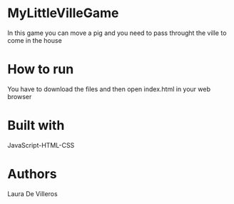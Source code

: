 # MyLittleVilleGame
In this game you can move a pig and you need to pass throught the ville to come in the house

# How to run
You have to download the files and then open index.html in your web browser

# Built with
JavaScript-HTML-CSS

# Authors
Laura De Villeros
